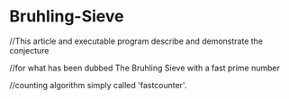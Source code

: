 # Bruhling-Sieve
//This article and executable program describe and demonstrate the conjecture 

//for what has been dubbed The Bruhling Sieve with a fast prime number  

//counting algorithm simply called 'fastcounter'.
